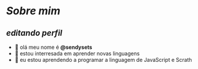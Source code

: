 #  ***Sobre mim***
## *editando perfil*
- 👋 olá meu nome é **@sendysets**
- 👀 estou interresada em aprender novas linguagens
- 🌱 eu estou aprendendo a programar a linguagem de JavaScript e Scrath


<!---
sendysets/sendysets is a ✨ special ✨ repository because its `README.md` (this file) appears on your GitHub profile.
You can click the Preview link to take a look at your changes.
--->
